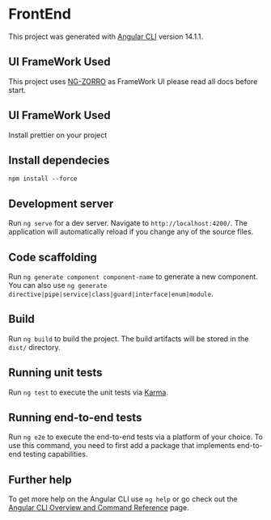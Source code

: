 # FrontEnd

This project was generated with [Angular CLI](https://github.com/angular/angular-cli) version 14.1.1.

## UI FrameWork Used

This project uses [NG-ZORRO](https://ng.ant.design/docs/introduce/en) as FrameWork UI please read all docs before start.

## UI FrameWork Used

Install prettier on your project

## Install dependecies

`npm install --force`

## Development server

Run `ng serve` for a dev server. Navigate to `http://localhost:4200/`. The application will automatically reload if you change any of the source files.

## Code scaffolding

Run `ng generate component component-name` to generate a new component. You can also use `ng generate directive|pipe|service|class|guard|interface|enum|module`.

## Build

Run `ng build` to build the project. The build artifacts will be stored in the `dist/` directory.

## Running unit tests

Run `ng test` to execute the unit tests via [Karma](https://karma-runner.github.io).

## Running end-to-end tests

Run `ng e2e` to execute the end-to-end tests via a platform of your choice. To use this command, you need to first add a package that implements end-to-end testing capabilities.

## Further help

To get more help on the Angular CLI use `ng help` or go check out the [Angular CLI Overview and Command Reference](https://angular.io/cli) page.

